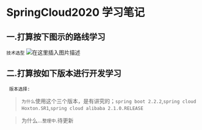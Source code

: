 # SpringCloud2020 学习笔记

## 一.打算按下图示的路线学习

`技术选型`
![在这里插入图片描述](https://img-blog.csdnimg.cn/20201012103635595.png?x-oss-process=image/watermark,type_ZmFuZ3poZW5naGVpdGk,shadow_10,text_aHR0cHM6Ly9ibG9nLmNzZG4ubmV0L2Nvb2tpbHlfbGlhbmd6YWk=,size_16,color_FFFFFF,t_70#pic_center)
## 二.打算按如下版本进行开发学习
` 版本选择:`

> `为什么`使用这个三个版本，是有讲究的；`spring boot 2.2.2`,`spring cloud Hoxton.SR1`,`spring cloud alibaba 2.1.0.RELEASE`

> 为什么...`整理中`.待更新